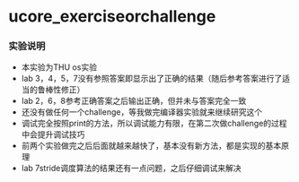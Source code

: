 # ucore_exerciseorchallenge
### 实验说明
* 本实验为THU os实验
* lab 3，4，5，7没有参照答案即显示出了正确的结果（随后参考答案进行了适当的鲁棒性修正）
* lab 2，6，8参考正确答案之后输出正确，但并未与答案完全一致
* 还没有做任何一个challenge，等我做完编译器实验就来继续研究这个
* 调试完全按照print的方法，所以调试能力有限，在第二次做challenge的过程中会提升调试技巧
* 前两个实验做完之后后面就越来越快了，基本没有新方法，都是实现的基本原理
* lab 7stride调度算法的结果还有一点问题，之后仔细调试来解决
